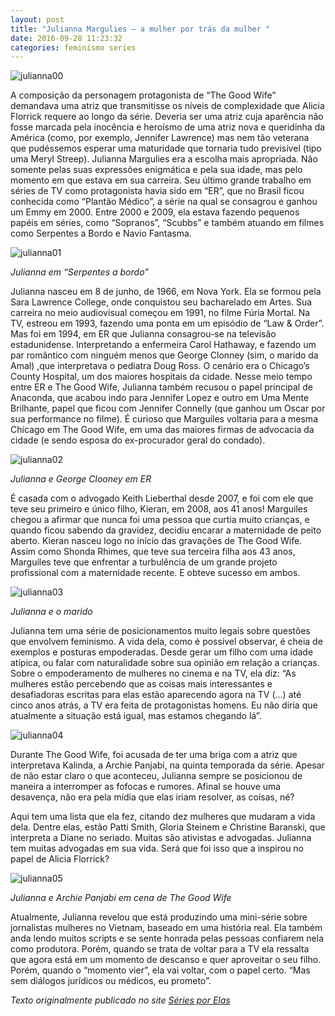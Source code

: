 ```yaml
---
layout: post
title: "Julianna Margulies – a mulher por trás da mulher "
date: 2016-09-28 11:23:32
categories: feminismo series
---
```


![julianna00](https://raw.githubusercontent.com/monicabulgari/monicabulgari.github.io/master/images/julianna00.jpg)

A composição da personagem protagonista de “The Good Wife” demandava uma atriz que transmitisse os níveis de complexidade que 
Alicia Florrick requere ao longo da série. Deveria ser uma atriz cuja aparência não fosse marcada pela inocência e heroísmo de
uma atriz nova e queridinha da América (como, por exemplo, Jennifer Lawrence) mas nem tão veterana que pudéssemos esperar uma 
maturidade que tornaria tudo previsível (tipo uma Meryl Streep). Julianna Margulies era a escolha mais apropriada. Não somente 
pelas suas expressões enigmática e pela sua idade, mas pelo momento em que estava em sua carreira. Seu último grande trabalho em
séries de TV como protagonista havia sido em “ER”, que no Brasil ficou conhecida como “Plantão Médico”,  a série na qual se 
consagrou e ganhou um Emmy em 2000. Entre 2000 e 2009, ela estava fazendo pequenos papéis em séries, como “Sopranos”, “Scubbs” 
e também atuando em filmes como Serpentes a Bordo e Navio Fantasma.


![julianna01](https://raw.githubusercontent.com/monicabulgari/monicabulgari.github.io/master/images/julianna01.jpg)

_Julianna em “Serpentes a bordo”_

Julianna nasceu em 8 de junho, de 1966, em Nova York. Ela se formou pela Sara Lawrence College, onde conquistou seu bacharelado
em Artes. Sua carreira no meio audiovisual começou em 1991, no filme Fúria Mortal. Na TV, estreou em 1993, fazendo uma ponta
em um episódio de “Law & Order”. Mas foi em 1994, em ER que Julianna consagrou-se na televisão estadunidense.
Interpretando a enfermeira Carol Hathaway, e fazendo um par romântico com ninguém menos que George Clonney 
(sim, o marido da Amal) ,que interpretava o pediatra Doug Ross. O cenário era o Chicago’s County Hospital, 
um dos maiores hospitais da cidade. Nesse meio tempo entre ER e The Good Wife, Julianna também recusou o papel principal de 
Anaconda, que acabou indo para Jennifer Lopez e outro em Uma Mente Brilhante, papel que ficou com Jennifer Connelly (que
ganhou um Oscar por sua performance no filme). É curioso que Marguiles voltaria para a mesma Chicago em The Good Wife, em 
uma das maiores firmas de advocacia da cidade (e sendo esposa do ex-procurador geral do condado).

![julianna02](https://raw.githubusercontent.com/monicabulgari/monicabulgari.github.io/master/images/julianna02.jpg)

_Julianna e George Clooney em ER_

É casada com o advogado Keith Lieberthal desde 2007, e foi com ele que teve seu primeiro e único filho, Kieran, em 2008, 
aos 41 anos! Marguiles chegou a afirmar que nunca foi uma pessoa que curtia muito crianças, e quando ficou sabendo da gravidez, 
decidiu encarar a maternidade de peito aberto. Kieran nasceu logo no início das gravações de The Good Wife. Assim como Shonda 
Rhimes, que teve sua terceira filha aos 43 anos, Marguiles teve que enfrentar a turbulência de um grande projeto profissional 
com a maternidade recente. E obteve sucesso em ambos.

![julianna03](https://raw.githubusercontent.com/monicabulgari/monicabulgari.github.io/master/images/julianna03.jpg)

_Julianna e o marido_

Julianna tem uma série de posicionamentos muito legais sobre questões que envolvem feminismo. A vida dela, como é possível 
observar, é cheia de exemplos e posturas empoderadas. Desde gerar um filho com uma idade atípica, ou falar com naturalidade 
sobre sua opinião em relação a crianças. Sobre o empoderamento de mulheres no cinema e na TV, ela diz: “As mulheres estão 
percebendo que as coisas mais interessantes e desafiadoras escritas para elas estão aparecendo agora na TV (…) até cinco anos
atrás, a TV era feita de protagonistas homens. Eu não diria que atualmente a situação está igual, mas estamos chegando lá”.

![julianna04](https://raw.githubusercontent.com/monicabulgari/monicabulgari.github.io/master/images/julianna04.jpg)

Durante The Good Wife, foi acusada de ter uma briga com a atriz que interpretava Kalinda, a Archie Panjabi, na quinta temporada da série. Apesar de não estar claro o que aconteceu, Julianna sempre se posicionou de maneira a interromper as fofocas e rumores. Afinal se houve uma desavença, não era pela mídia que elas iriam resolver, as coisas, né?

Aqui tem uma lista que ela fez, citando dez mulheres que mudaram a vida dela. Dentre elas, estão Patti Smith, Gloria Steinem e 
Christine Baranski, que interpreta a Diane no seriado. Muitas são ativistas e advogadas. Julianna tem muitas advogadas em sua 
vida. Será que foi isso que a inspirou no papel de Alicia Florrick?

![julianna05](https://raw.githubusercontent.com/monicabulgari/monicabulgari.github.io/master/images/julianna05.jpg)

_Julianna e Archie Panjabi em cena de The Good Wife_

Atualmente, Julianna revelou que está produzindo uma mini-série sobre jornalistas mulheres no Vietnam, baseado em uma história 
real. Ela também anda lendo muitos scripts e se sente honrada pelas pessoas confiarem nela como produtora. Porém, quando se 
trata de voltar para a TV ela ressalta que agora está em um momento de descanso e quer aproveitar o seu filho. Porém, quando 
o “momento vier”, ela vai voltar, com o papel certo. “Mas sem diálogos jurídicos ou médicos, eu prometo”.

_Texto originalmente publicado no site [Séries por Elas](https://seriesporelas.com.br/julianna-margulies-mulher-por-tras-da-mulher/)_ 


